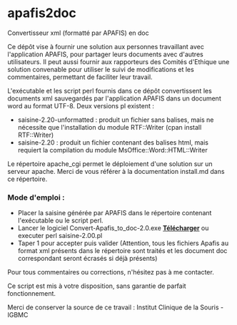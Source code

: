 # apafis2doc
 Convertisseur xml (formatté par APAFIS) en doc

Ce dépôt vise à fournir une solution aux personnes travaillant avec l'application APAFIS, pour partager leurs documents avec d'autres utilisateurs.
Il peut aussi fournir aux rapporteurs des Comités d'Ethique une solution convenable pour utiliser le suivi de modifications et les commentaires, permettant de faciliter leur travail.

L'exécutable et les script perl fournis dans ce dépôt convertissent les documents xml sauvegardés par l'application APAFIS dans un document word au format UTF-8.
Deux versions pl existent : 
- saisine-2.20-unformatted : produit un fichier sans balises, mais ne nécessite que l'installation du module RTF::Writer (cpan install RTF::Writer)
- saisine-2.20  : produit un fichier contenant des balises html, mais requiert la compilation du module MsOffice::Word::HTML::Writer

Le répertoire apache_cgi permet le déploiement d'une solution sur un serveur apache. Merci de vous référer à la documentation install.md dans ce répertoire.

### Mode d'emploi :

* Placer la saisine générée par APAFIS dans le répertoire contenant l'exécutable ou le script perl.
* Lancer le logiciel Convert-Apafis_to_doc-2.0.exe **[Télécharger](https://github.com/igbmc/apafis2doc/blob/master/Convert-Apafis_to_doc-2.0.exe?raw=true)** ou executer perl saisine-2.00.pl
* Taper 1 pour accepter puis valider
(Attention, tous les fichiers Apafis au format xml présents dans le répertoire sont traités et les document doc correspondant seront écrasés si déjà présents)

Pour tous commentaires ou corrections, n'hésitez pas à me contacter.

Ce script est mis à votre disposition, sans garantie de parfait fonctionnement.

Merci de conserver la source de ce travail : Institut Clinique de la Souris - IGBMC
